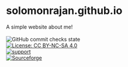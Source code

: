 # solomonrajan.github.io
A simple website about me!<br>
<br>
![GitHub commit checks state](https://img.shields.io/github/checks-status/solomonrajan/solomonrajan.github.io/f4d84f4f26c0388f92e27fb7d9d9baf658fc56de?style=flat-square)<br>
[![License: CC BY-NC-SA 4.0](https://img.shields.io/badge/License-CC%20BY--NC--SA%204.0-brightgreen?style=flat-square)](https://creativecommons.org/licenses/by-nc-sa/4.0/)<br>
[![support](https://img.shields.io/badge/Support%20Me-Ko--Fi-orange?style=flat-square)](https://ko-fi.com/R6R12UF4S)<br>
[![Sourceforge](https://img.shields.io/badge/Sourceforge-Build%20Success-green?style=flat-square)](https://sourceforge.net/projects/solomonrajan-resume/files/)
